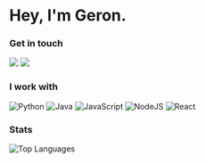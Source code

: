 # Hey, I'm Geron.

### Get in touch
<a href="mailto:geron65@hotmail.co.uk"><img src="https://img.shields.io/badge/Gmail-D14836?style=for-the-badge&logo=gmail&logoColor=white"></a>
<a href="https://www.linkedin.com/in/geron-pire-37a93a245/"><img src="https://img.shields.io/badge/LinkedIn-0077B5?style=for-the-badge&logo=linkedin&logoColor=white"></a>

### I work with
![Python](https://img.shields.io/badge/python-3670A0?style=for-the-badge&logo=python&logoColor=ffdd54)
![Java](https://img.shields.io/badge/java-%23ED8B00.svg?style=for-the-badge&logo=openjdk&logoColor=white)
![JavaScript](https://img.shields.io/badge/javascript-%23323330.svg?style=for-the-badge&logo=javascript&logoColor=%23F7DF1E)
![NodeJS](https://img.shields.io/badge/node.js-6DA55F?style=for-the-badge&logo=node.js&logoColor=white)
![React](https://img.shields.io/badge/react-%2320232a.svg?style=for-the-badge&logo=react&logoColor=%2361DAFB)

### Stats
![Top Languages](https://github-readme-stats.vercel.app/api/top-langs/?username=GeronGitHub&layout=compact&hide=css,html,handlebars)

